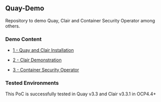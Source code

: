 ## Quay-Demo

Repository to demo Quay, Clair and Container Security Operator among others.

### Demo Content

* [1 - Quay and Clair Installation](0-install-quay.md)

* [2 - Clair Demonstration](1-clair-demo.md)

* [3 - Container Security Operator](2-cso.md)

### Tested Environments

This PoC is successfully tested in Quay v3.3 and Clair v3.3.1 in OCP4.4+
